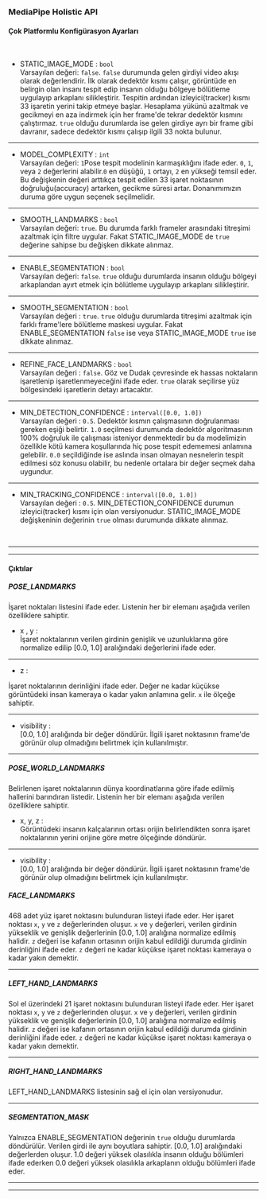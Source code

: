 ### MediaPipe Holistic API
#### Çok Platformlu Konfigürasyon Ayarları
<br>

- STATIC_IMAGE_MODE : `bool` <br>
 Varsayılan değeri: `false`. `false` durumunda gelen girdiyi video akışı olarak değerlendirir. İlk olarak dedektör kısmı çalışır, görüntüde en belirgin olan insanı tespit edip insanın olduğu bölgeye bölütleme uygulayıp arkaplanı silikleştirir. Tespitin ardından izleyici(tracker) kısmı 33 işaretin yerini takip etmeye başlar. Hesaplama yükünü azaltmak ve gecikmeyi en aza indirmek için her frame'de tekrar dedektör kısmını çalıştırmaz. `true` olduğu durumlarda ise gelen girdiye ayrı bir frame gibi davranır, sadece dedektör kısmı çalışıp ilgili 33 nokta bulunur.
<hr>

- MODEL_COMPLEXITY : `int` <br>
Varsayılan değeri: `1`Pose tespit modelinin karmaşıklığını ifade eder. `0`, `1`, veya `2` değerlerini alabilir.`0` en düşüğü, `1` ortayı, `2` en yükseği temsil eder. Bu değişkenin değeri arttıkça tespit edilen 33 işaret noktasının doğruluğu(accuracy) artarken, gecikme süresi artar. Donanımımızın duruma göre uygun seçenek seçilmelidir.
<hr>

- SMOOTH_LANDMARKS : `bool` <br>
Varsayılan değeri: `true`. Bu durumda farklı frameler arasındaki titreşimi azaltmak için filtre uygular. Fakat STATIC_IMAGE_MODE de `true` değerine sahipse bu değişken dikkate alınmaz.
<hr>

- ENABLE_SEGMENTATION : `bool` <br>
Varsayılan değeri: `false`. `true` olduğu durumlarda insanın olduğu bölgeyi arkaplandan ayırt etmek için bölütleme uygulayıp arkaplanı silikleştirir.
<hr>

- SMOOTH_SEGMENTATION : `bool` <br>
Varsayılan değeri : `true`. `true` olduğu durumlarda titreşimi azaltmak için farklı frame'lere bölütleme maskesi uygular. Fakat ENABLE_SEGMENTATION `false` ise veya STATIC_IMAGE_MODE `true` ise dikkate alınmaz.
<hr>

- REFINE_FACE_LANDMARKS : `bool`<br>
Varsayılan değeri : `false`. Göz ve Dudak çevresinde ek hassas noktaların işaretlenip işaretlenmeyeceğini ifade eder. `true` olarak seçilirse yüz bölgesindeki işaretlerin detayı artacaktır. 
<hr>

- MIN_DETECTION_CONFIDENCE : `interval([0.0, 1.0])` <br>
Varsayılan değeri : `0.5`. Dedektör kısmın çalışmasının doğrulanması gereken eşiği belirtir. `1.0` seçilmesi durumunda dedektör algoritmasının 100% doğruluk ile çalışması isteniyor denmektedir bu da modelimizin özellikle kötü kamera koşullarında hiç pose tespit edememesi anlamına gelebilir. `0.0` seçildiğinde ise aslında insan olmayan nesnelerin tespit edilmesi söz konusu olabilir, bu nedenle ortalara bir değer seçmek daha uygundur.
<hr>

- MIN_TRACKING_CONFIDENCE : `interval([0.0, 1.0])` <br>
Varsayılan değeri : `0.5`. MIN_DETECTION_CONFIDENCE durumun izleyici(tracker) kısmı için olan versiyonudur. STATIC_IMAGE_MODE değişkeninin değerinin `true` olması durumunda dikkate alınmaz. 
<br>
<hr>
<hr> 

#### Çıktılar

##### POSE_LANDMARKS

İşaret noktaları listesini ifade eder. Listenin her bir elemanı aşağıda verilen özelliklere sahiptir.

- x , y : <br>
İşaret noktalarının verilen girdinin genişlik ve uzunluklarına göre normalize edilip [0.0, 1.0] aralığındaki değerlerini ifade eder.
<hr>

- z : <br>

İşaret noktalarının derinliğini ifade eder. Değer ne kadar küçükse görüntüdeki insan kameraya o kadar yakın anlamına gelir. `x` ile ölçeğe sahiptir.
<hr>

- visibility : <br>
[0.0, 1.0] aralığında bir değer döndürür. İlgili işaret noktasının frame'de görünür olup olmadığını belirtmek için kullanılmıştır.
<hr>

##### POSE_WORLD_LANDMARKS
Belirlenen işaret noktalarının dünya koordinatlarına göre ifade edilmiş hallerini barındıran listedir. Listenin her bir elemanı aşağıda verilen özelliklere sahiptir.

- x, y, z : <br>
Görüntüdeki insanın kalçalarının ortası orijin belirlendikten sonra işaret noktalarının yerini orijine göre metre ölçeğinde döndürür.
<hr>

- visibility : <br>
[0.0, 1.0] aralığında bir değer döndürür. İlgili işaret noktasının frame'de görünür olup olmadığını belirtmek için kullanılmıştır.

##### FACE_LANDMARKS
468 adet yüz işaret noktasını bulunduran listeyi ifade eder. Her işaret noktası `x`, `y` ve `z` değerlerinden oluşur. `x` ve `y` değerleri, verilen girdinin yükseklik ve genişlik değerlerinin [0.0, 1.0] aralığına normalize edilmiş halidir. `z` değeri ise kafanın ortasının orijin kabul edildiği durumda girdinin derinliğini ifade eder. `z` değeri ne kadar küçükse işaret noktası kameraya o kadar yakın demektir. 
<hr>

##### LEFT_HAND_LANDMARKS
Sol el üzerindeki 21 işaret noktasını bulunduran listeyi ifade eder. Her işaret noktası `x`, `y` ve `z` değerlerinden oluşur. `x` ve `y` değerleri, verilen girdinin yükseklik ve genişlik değerlerinin [0.0, 1.0] aralığına normalize edilmiş halidir. `z` değeri ise kafanın ortasının orijin kabul edildiği durumda girdinin derinliğini ifade eder. `z` değeri ne kadar küçükse işaret noktası kameraya o kadar yakın demektir.
<hr>

##### RIGHT_HAND_LANDMARKS
LEFT_HAND_LANDMARKS listesinin sağ el için olan versiyonudur.
<hr>

##### SEGMENTATION_MASK

Yalnızca ENABLE_SEGMENTATION değerinin `true` olduğu durumlarda döndürülür. Verilen girdi ile aynı boyutlara sahiptir. [0.0, 1.0] aralığındaki değerlerden oluşur. 1.0 değeri yüksek olasılıkla insanın olduğu bölümleri ifade ederken 0.0 değeri yüksek olasılıkla arkaplanın olduğu bölümleri ifade eder.

<hr>
<hr>
